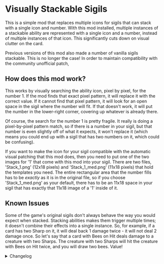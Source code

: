 # Visually Stackable Sigils

This is a simple mod that replaces multiple icons for sigils that can stack with a single icon and number. With this mod installed, multiple instances of a stackable ability are represented with a single icon and a number, instead of multiple instances of that icon. This significantly cuts down on visual clutter on the card.

Previous versions of this mod also made a number of vanilla sigils stackable. This is no longer the case! In order to maintain compatibility with the community unofficial patch, 

## How does this mod work?

This works by visually searching the ability icon, pixel by pixel, for the number 1. If the mod finds that exact pixel pattern, it will replace it with the correct value. If it cannot find that pixel pattern, it will look for an open space in the sigil where the number will fit. If that doesn't work, it will put the number in the lower-right corner, covering up whatever is already there.

Of course, the search for the number 1 is pretty fragile. It really is doing a pixel-by-pixel pattern match, so if there is a number in your sigil, but that number is even slightly off of what it expects, it won't replace it (which means you could end up with a sigil that has two numbers on it, which could be confusing).

If you want to make the icon for your sigil compatible with the automatic visual patching that this mod does, then you need to put one of the two images for '1' that come with this mod into your sigil. There are two files, 'Stack_1.png' (12x18 pixels) and 'Stack_1_med.png' (11x18 pixels) that hold the templates you need. The entire rectangular area that the number fills has to be *exactly* as it is in the original file, so if you choose 'Stack_1_med.png' as your default, there has to be an 11x18 space in your sigil that has exactly that 11x18 image of a '1' inside of it.

## Known Issues

Some of the game's original sigils don't always behave the way you would expect when stacked. Stacking abilities makes them trigger multiple times; it doesn't combine their effects into a single instance. So, for example, if a card has two Sharp on it, it will deal back 1 damage twice - it will not deal 2 damage once. So let's say that a card with Bees on Hit deals damage to a creature with two Sharps. The creature with two Sharps will hit the creature with Bees on Hit twice, and you will draw two bees. Value!

<details>
<summary>Changelog</summary>
1.1.1
- Fixed defect with GBC cards going to battle.

1.1.0
- Added GBC card support

1.0.4
- Updated dependencies and removed defect fix patch that is now fixed in api
- Fixed so that nonstackable sigils don't appear stackable when added by totems.
- Forked the vanilla stackable sigil portion of the mod into another mod.

1.0.3
- Repackaged DLL 

1.0.2
- Fixed defect in totem battle

1.0.0
- Initial version
</details>